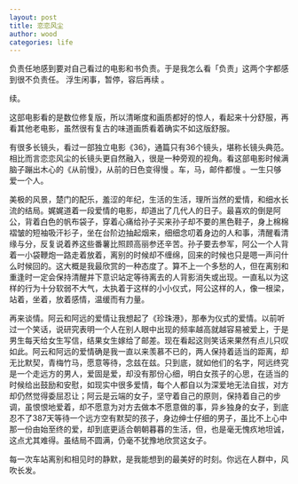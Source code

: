```yaml
---
layout: post
title: 恋恋风尘
author: wood
categories: life
---
```


负责任地感到要对自己看过的电影和书负责。于是我怎么看「负责」这两个字都感到很不负责任。 浮生闲事，暂停，容后再续 。

续。

这部电影看的是数位修复版，所以清晰度和画质都好的惊人，看起来十分舒服，再看其他老电影，虽然很有复古的味道画质看着确实不如这版舒服。

有很多长镜头，看过一部独立电影《36》，通篇只有36个镜头，堪称长镜头典范。相比而言恋恋风尘的长镜头更自然融入，很是一种旁观的视角。看这部电影时候满脑子蹦出木心的《从前慢》，从前的日色变得慢 。车，马，邮件都慢 。一生只够爱一个人。

美极的风景，楚门的配乐，羞涩的年纪，生活的生活，理所当然的爱情，和细水长流的结局。娓娓道着一段爱情的电影，却道出了几代人的日子。最喜欢的倒是阿公，背着白色的帆布袋子，穿着心痛给孙子买来孙子却不要的黑色鞋子，身上棉棉褶皱的短袖吸汗衫子，坐在台阶边抽起烟来，细细念叨着身边的人和事，清醒看清缘与分，反复说着养这些番薯比照顾高丽参还辛苦。孙子要去参军，阿公一个人背着一小袋鞭炮一路走着放着，离别的时候却不缠绵，回来的时候也只是嗯一声问什么时候回的。这大概是我最欣赏的一种态度了。算不上一个多愁的人，但在离别和重逢时一定会保持清醒并下意识站定等待离去的人背影消失或出现。一直私以为这样的行为十分软弱不大气，太执着于这样的小小仪式，阿公这样的人，像一根梁，站着，坐着，放着感情，温缓而有力量。

再来谈情。阿云和阿远的爱情让我想起了《珍珠港》，那奉为仪式的爱情。以前听过一个笑话，说研究表明一个人在别人眼中出现的频率越高就越容易被爱上，于是男生每天给女生写信，结果女生嫁给了邮差。现在看起这则笑话来果然有点儿只叹如此。阿云和阿远的爱情确是我一直以来羡慕不已的，两人保持着适当的距离，却无比默契，青梅竹马，愿意等待，念兹在兹。只到底，就如他们的名字，阿远终究是一个走远方的男人，爱固是爱，却没有那份心细，明白女孩子的心思，在适当的时候给出鼓励和安慰，如现实中很多爱情，每个人都自以为深爱地无法自拔，对方却仍然觉得委屈忍让；阿云是云端的女子，坚守着自己的原则，保持着自己的步调，虽恨恨地爱着，却不愿意为对方去做本不愿意做的事，异乡独身的女子，到底忍不了387天等待一个远方空有默契的孩子，身边绅士仔细的男子，虽比不上心中那一份由始至终的爱，却到底更适合朝朝暮暮的生活，但，也是毫无愧疚地坦诚，这点尤其难得。虽结局不圆满，仍毫不犹豫地欣赏这女子。

每一次车站离别和相见时的静默，是我能想到的最美好的时刻。你远在人群中，风吹长发。